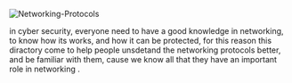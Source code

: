 ![Networking-Protocols](https://github.com/AyoubHub212/AYOUB-SEC/assets/136107596/ccc3b758-4e6f-4ead-a485-12382ec8a484)

in cyber security, everyone need to have a good knowledge in networking, to know how its works, and how it can be protected, 
for this reason this diractory come to help people unsdetand the networking protocols better, and be familiar with them, cause we know all that they have an important role in networking .
